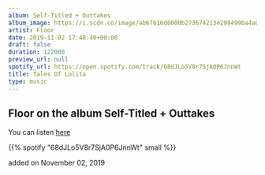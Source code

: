 ```yaml
---
album: Self-Titled + Outtakes
album_image: https://i.scdn.co/image/ab67616d0000b273674213e299499ba4a03c0af4
artist: Floor
date: 2019-11-02 17:48:40+00:00
draft: false
duration: 122000
preview_url: null
spotify_url: https://open.spotify.com/track/68dJLo5V8r7SjA0P6JnnWt
title: Tales Of Lolita
type: music
---
```



## Floor on the album Self-Titled + Outtakes

You can listen [here](https://open.spotify.com/track/68dJLo5V8r7SjA0P6JnnWt)

{{% spotify "68dJLo5V8r7SjA0P6JnnWt" small %}}

added on November 02, 2019